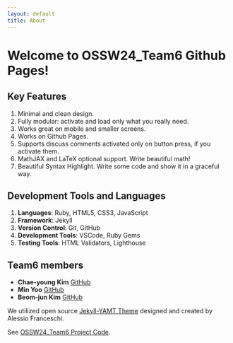 ```yaml
---
layout: default
title: About
---
```


# Welcome to OSSW24_Team6 Github Pages!

## Key Features
1. Minimal and clean design.
2. Fully modular: activate and load only what you really need.
3. Works great on mobile and smaller screens.
4. Works on Github Pages.
5. Supports discuss comments activated only on button press, if you activate them.
6. MathJAX and LaTeX optional support. Write beautiful math!
7. Beautiful Syntax Highlight. Write some code and show it in a graceful way.

## Development Tools and Languages
1. **Languages**: Ruby, HTML5, CSS3, JavaScript
2. **Framework**: Jekyll
3. **Version Control**: Git, GitHub
4. **Development Tools**: VSCode, Ruby Gems
5. **Testing Tools**: HTML Validators, Lighthouse

## Team6 members
- **Chae-young Kim** [GitHub](https://github.com/yoooousir)
- **Min Yoo** [GitHub](https://github.com/tracer12)
- **Beom-jun Kim** [GitHub](https://github.com/tigerjun5199)


We utilized open source [Jekyll-YAMT Theme](https://github.com/PandaSekh/Jekyll-YAMT) designed and created by Alessio Franceschi.

See [OSSW24_Team6 Project Code](https://github.com/yoooousir/OSSW24_Team6.github.io).
